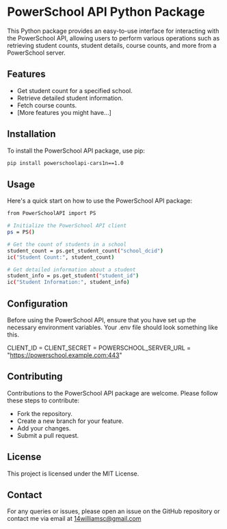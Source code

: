# PowerSchool API Python Package

This Python package provides an easy-to-use interface for interacting with the PowerSchool API, allowing users to perform various operations such as retrieving student counts, student details, course counts, and more from a PowerSchool server.

## Features

- Get student count for a specified school.
- Retrieve detailed student information.
- Fetch course counts.
- [More features you might have...]

## Installation

To install the PowerSchool API package, use pip:

```bash
pip install powerschoolapi-cars1n==1.0
```

## Usage

Here's a quick start on how to use the PowerSchool API package:

```bash
from PowerSchoolAPI import PS

# Initialize the PowerSchool API client
ps = PS()

# Get the count of students in a school
student_count = ps.get_student_count("school_dcid")
ic("Student Count:", student_count)

# Get detailed information about a student
student_info = ps.get_student("student_id")
ic("Student Information:", student_info)

```

## Configuration

Before using the PowerSchool API, ensure that you have set up the necessary environment variables. Your .env file should look something like this.

CLIENT_ID =
CLIENT_SECRET =
POWERSCHOOL_SERVER_URL = "https://powerschool.example.com:443"

## Contributing

Contributions to the PowerSchool API package are welcome. Please follow these steps to contribute:

 - Fork the repository.
 - Create a new branch for your feature.
 - Add your changes.
 - Submit a pull request.

## License

This project is licensed under the MIT License.

## Contact

For any queries or issues, please open an issue on the GitHub repository or contact me via email at 14williamsc@gmail.com
